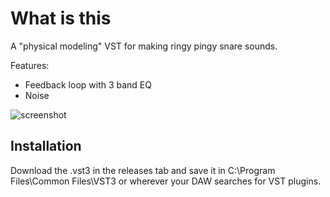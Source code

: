 # What is this
A "physical modeling" VST for making ringy pingy snare sounds.

Features:
  - Feedback loop with 3 band EQ
  - Noise

![screenshot](https://github.com/user-attachments/assets/3b00929c-91ef-413c-8c80-14ec54109ce6)
## Installation
Download the .vst3 in the releases tab and save it in C:\Program Files\Common Files\VST3 or wherever your DAW searches for VST plugins.
